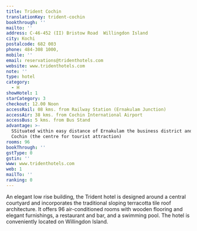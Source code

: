 ```yaml
---
title: Trident Cochin
translationKey: trident-cochin
bookthrough: ''
mailto: ''
address: C-46-452 (II) Bristow Road  Willingdon Island
city: Kochi
postalcode: 682 003
phone: 484-308 1000,
mobile: ''
email: reservations@tridenthotels.com
website: www.tridenthotels.com
note: ''
type: hotel
category:
  - H
showHotel: 1
starCategory: 3
checkout: 12.00 Noon
accessRail: 08 kms. from Railway Station (Ernakulam Junction)
accessAir: 38 kms. from Cochin International Airport
accessBus: 5 kms. from Bus Stand
advantage: >-
  SSituated within easy distance of Ernakulam the business district and Fort
  Cochin (the centre for tourist attraction)
rooms: 96
bookThrough: ''
gstType: 0
gstin: ''
www: www.tridenthotels.com
web: 1
mailTo: ''
ranking: 0
---
```







An elegant low rise building, the Trident hotel is designed around a central courtyard and incorporates the traditional sloping terracotta tile roof architecture. It offers 96 air-conditioned  rooms with wooden flooring and elegant furnishings, a restaurant and bar, and a swimming pool. The hotel is conveniently located on Willingdon Island.